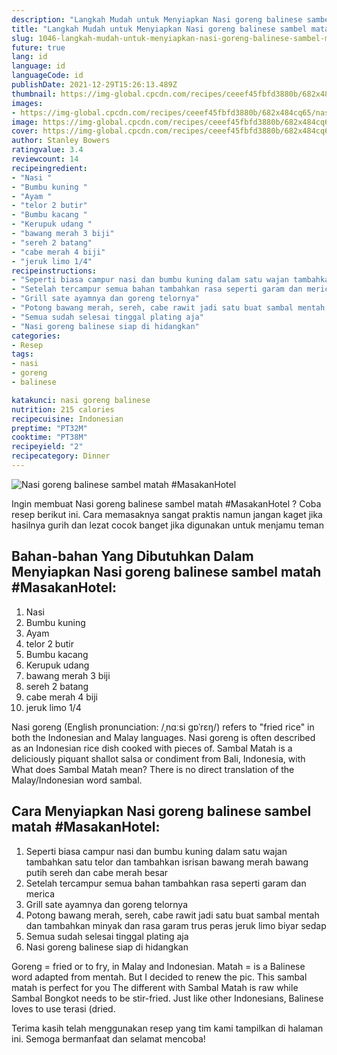 ```yaml
---
description: "Langkah Mudah untuk Menyiapkan Nasi goreng balinese sambel matah #MasakanHotel yang Enak"
title: "Langkah Mudah untuk Menyiapkan Nasi goreng balinese sambel matah #MasakanHotel yang Enak"
slug: 1046-langkah-mudah-untuk-menyiapkan-nasi-goreng-balinese-sambel-matah-masakanhotel-yang-enak
future: true
lang: id
language: id
languageCode: id
publishDate: 2021-12-29T15:26:13.489Z 
thumbnail: https://img-global.cpcdn.com/recipes/ceeef45fbfd3880b/682x484cq65/nasi-goreng-balinese-sambel-matah-masakanhotel-foto-resep-utama.png
images:
- https://img-global.cpcdn.com/recipes/ceeef45fbfd3880b/682x484cq65/nasi-goreng-balinese-sambel-matah-masakanhotel-foto-resep-utama.png
image: https://img-global.cpcdn.com/recipes/ceeef45fbfd3880b/682x484cq65/nasi-goreng-balinese-sambel-matah-masakanhotel-foto-resep-utama.png
cover: https://img-global.cpcdn.com/recipes/ceeef45fbfd3880b/682x484cq65/nasi-goreng-balinese-sambel-matah-masakanhotel-foto-resep-utama.png
author: Stanley Bowers
ratingvalue: 3.4
reviewcount: 14
recipeingredient:
- "Nasi "
- "Bumbu kuning "
- "Ayam "
- "telor 2 butir"
- "Bumbu kacang "
- "Kerupuk udang "
- "bawang merah 3 biji"
- "sereh 2 batang"
- "cabe merah 4 biji"
- "jeruk limo 1/4"
recipeinstructions:
- "Seperti biasa campur nasi dan bumbu kuning dalam satu wajan tambahkan satu telor dan tambahkan isrisan bawang merah bawang putih sereh dan cabe merah besar"
- "Setelah tercampur semua bahan tambahkan rasa seperti garam dan merica"
- "Grill sate ayamnya dan goreng telornya"
- "Potong bawang merah, sereh, cabe rawit jadi satu buat sambal mentah dan tambahkan minyak dan rasa garam trus peras jeruk limo biyar sedap"
- "Semua sudah selesai tinggal plating aja"
- "Nasi goreng balinese siap di hidangkan"
categories:
- Resep
tags:
- nasi
- goreng
- balinese

katakunci: nasi goreng balinese 
nutrition: 215 calories
recipecuisine: Indonesian
preptime: "PT32M"
cooktime: "PT38M"
recipeyield: "2"
recipecategory: Dinner
---
```



![Nasi goreng balinese sambel matah #MasakanHotel](https://img-global.cpcdn.com/recipes/ceeef45fbfd3880b/682x484cq65/nasi-goreng-balinese-sambel-matah-masakanhotel-foto-resep-utama.png)

Ingin membuat Nasi goreng balinese sambel matah #MasakanHotel ? Coba resep berikut ini. Cara memasaknya sangat praktis namun jangan kaget jika hasilnya gurih dan lezat cocok banget jika digunakan untuk menjamu teman

<!--inarticleads1-->

## Bahan-bahan Yang Dibutuhkan Dalam Menyiapkan Nasi goreng balinese sambel matah #MasakanHotel:

1. Nasi 
1. Bumbu kuning 
1. Ayam 
1. telor 2 butir
1. Bumbu kacang 
1. Kerupuk udang 
1. bawang merah 3 biji
1. sereh 2 batang
1. cabe merah 4 biji
1. jeruk limo 1/4

Nasi goreng (English pronunciation: /ˌnɑːsi ɡɒˈrɛŋ/) refers to &#34;fried rice&#34; in both the Indonesian and Malay languages. Nasi goreng is often described as an Indonesian rice dish cooked with pieces of. Sambal Matah is a deliciously piquant shallot salsa or condiment from Bali, Indonesia, with What does Sambal Matah mean? There is no direct translation of the Malay/Indonesian word sambal. 

<!--inarticleads2-->

## Cara Menyiapkan Nasi goreng balinese sambel matah #MasakanHotel:

1. Seperti biasa campur nasi dan bumbu kuning dalam satu wajan tambahkan satu telor dan tambahkan isrisan bawang merah bawang putih sereh dan cabe merah besar
1. Setelah tercampur semua bahan tambahkan rasa seperti garam dan merica
1. Grill sate ayamnya dan goreng telornya
1. Potong bawang merah, sereh, cabe rawit jadi satu buat sambal mentah dan tambahkan minyak dan rasa garam trus peras jeruk limo biyar sedap
1. Semua sudah selesai tinggal plating aja
1. Nasi goreng balinese siap di hidangkan


Goreng = fried or to fry, in Malay and Indonesian. Matah = is a Balinese word adapted from mentah. But I decided to renew the pic. This sambal matah is perfect for you The different with Sambal Matah is raw while Sambal Bongkot needs to be stir-fried. Just like other Indonesians, Balinese loves to use terasi (dried. 

Terima kasih telah menggunakan resep yang tim kami tampilkan di halaman ini. Semoga bermanfaat dan selamat mencoba!
